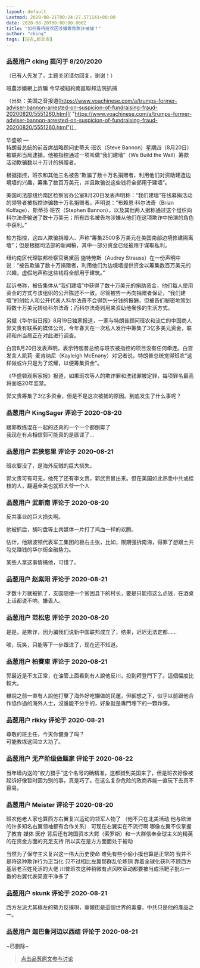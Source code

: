 ```yaml
---
layout: default
Lastmod: 2020-08-21T00:24:27.571141+00:00
date: 2020-08-20T00:00:00.000Z
title: "如何看待班农因涉嫌筹款欺诈被捕？"
author: "cking"
tags: [班农,郭文贵]
---
```



### 品葱用户 **cking** 提问于 8/20/2020
    
（已有人先发了，主题关闭请勿回复，谢谢！）  
  
班農涉嫌網上詐騙 今早被紐約南區聯邦法院抓捕  
  
（出处：美国之音报道[https://www.voachinese.com/a/trumps-former-adviser-bannon-arrested-on-suspicion-of-fundraising-fraud-20200820/5551260.html]( "https://www.voachinese.com/a/trumps-former-adviser-bannon-arrested-on-suspicion-of-fundraising-fraud-20200820/5551260.html")）  
  
华盛顿 —   
特朗普总统的前首席战略顾问史蒂夫·班农（Steve Bannon）星期四（8月20日）被联邦当局逮捕，他被指控通过一项叫做“我们建墙”（We Build the Wall）筹款活动欺骗数以十万计的捐赠者。  
  
根据指控，班农和其他三名被告“欺骗了数十万名捐赠者，利用他们对资助建造边境墙的兴趣，筹集了数百万美元，并且欺骗说这些钱将全部用于建墙”。  
  
美国司法部纽约南区检察官办公室8月20日发表声明称：“我们建墙”在线募捐活动的领导者被指控诈骗数十万名捐赠者。声明说：“布赖恩·科尔法奇（Brian Kolfage）、斯蒂芬·班农（Stephen Bannon），以及其他两人据称通过这个组织向科尔法奇输送了数十万美元；所有四名被告均涉嫌从他们在这项欺诈中扮演的角色中获利。”  
  
检方指控，这四人欺骗捐赠人、声称“筹集2500多万美元在美国南部边境修建隔离墙”；但是根据司法部的新闻稿，其中一部分资金已经被用于谋取私利。  
  
纽约南区代理联邦检察官奥黛丽·施特劳斯（Audrey Strauss）在一份声明中说：“被告欺骗了数十万捐赠者，利用他们为边境墙提供资金以筹集数百万美元的兴趣，虚假地声称这些钱将全部用于建筑。”  
  
起诉书称，被告集体从“我们建墙”中获得了数十万美元的捐助资金，他们每人使用资金的方式与该组织的公开陈述不一致。尽管被告一再向捐赠者保证，“我们建墙”的创始人和公开代表人科尔法奇不会得到一分钱的报酬，但被告们秘密地策划将数十万美元转给科尔法奇；而科尔法奇则用来资助他奢侈的生活方式。  
  
另据《华尔街日报》8月19日独家报道，一家与特朗普顾问班农和流亡的中国商人郭文贵有联系的媒体公司，今年春天在一次私人发行中筹集了3亿多美元资金，联邦和州当局正在对此进行调查。  
  
白宫8月20日发表声明，表示特朗普总统与班农被指控的项目没有任何牵连。白宫发言人凯莉· 麦肯纳尼（Kayleigh McEnany）对记者说，特朗普总统觉得班农“这样做或许只是为了炫耀，以便筹集资金”。  
  
《华盛顿观察家报》报道，如果班农等人的欺诈罪和洗钱罪被定罪，每项罪名最高将面临20年监禁。  
  
  
郭文贵筹集了3亿多资金，但是不是这次被捕的原因。到底发生了什么事呢？
    
                

### 品葱用户 **KingSager** 评论于 2020-08-20
        
跟郭教练混在一起的还真的一个一个都倒霉了  
我现在有点相信郭可能真的是匪谍了...
        
                

### 品葱用户 **若狭悠里** 评论于 2020-08-21
        
班农要没了，是海外反贼的巨大损失。  
  
郭文贵可有可无，他死了还有李文贵，郭武贵冒出来。但在美国如此熟悉中共或桂枝的人，翻遍全美也就班大爷一个人
        
                

### 品葱用户 **武新南** 评论于 2020-08-20
        
反共事业的巨大损失啊。  
  
他被抓后，胡叼盘等土共媒体一片打了鸡血一样的欢腾。  
  
估计，他跟波顿代表军工集团的极右主张，比如，限期强拆南海，得罪了想跟土共勾兑赚钱的华尔街金融势力。  
  
某些人拿这事情搞他，可惜了。
        
                

### 品葱用户 **赵紫阳** 评论于 2020-08-21
        
才数十万就被抓了，支国随便一个贫困县下的村长，要是只能捞这么点钱，在酒桌上话都说不响，嫌丢人。
        
                

### 品葱用户 **范松忠** 评论于 2020-08-20
        
是是，是欺诈，因为骗我们说新中国联邦成立了，结果，迟迟无法定都……  
  
唉，玩笑，只能等下一步跟进了，现在还不知道。
        
                

### 品葱用户 **柏賽東** 评论于 2020-08-21
        
郭最近是不太正常，在油管上面看到有人說他反川，投到拜登門下了。這個幅度比較大。  
  
雖說之前一直有人說他打擊了海外好吃懶做的民運，但細想之下，似乎以前跟他合作協作過的海外人士，沒誰能不分手的，好象就是專門埋下的一顆炸彈。
        
                

### 品葱用户 **rikky** 评论于 2020-08-21
        
尊敬的班主任，今天你健身了吗？  
可能教练这回立大功了。
        
                

### 品葱用户 **无产阶级做题家** 评论于 2020-08-22
        
当年墙内送的“权力猎手”这个名号的确精准，这都猎到美国来了，但是班农好像被起诉好像暂时因为别的事，真是巧了。在这么复杂危险的政商界能一直玩下去真不容易。
        
                

### 品葱用户 **Meister** 评论于 2020-08-20
        
班农他老人家也算西方右翼复兴运动的领军人物了 （他不只在北美活动 他与欧洲的许多知名右翼领袖都有合作关系） 可现在右翼实在不流行啊 哪像左翼不仅掌握了教育 媒体 医疗 背后还有跨国资本大鳄（索罗斯）和一大群信奉全球主义的精英的在资金方面的充足支持 所以实在是方方面面处于被动   
  
当然为了保守主义复兴这一伟大历史使命 难免有些小偷小摸也算是正常的 我并不是将这种欺诈行为正当化 只不过相比左翼那群乱伦炼铜 靠着全球化获利不顾西方基层老百姓死活的大佬 川普班农这种稍微有点风吹草动都要被当成活靶子批斗一番的右翼代表简直干净多了
        
                

### 品葱用户 **skunk** 评论于 2020-08-21
        
西方左派尤其極左的勢力反撲唄，華爾街是這個世界的毒瘤，中共只是他的產品之一。
        
                

### 品葱用户 **迦巴鲁河边以西结** 评论于 2020-08-21
        
~已删除~
        
                





> [点击品葱原文参与讨论](https://pincong.rocks/question/30063)

